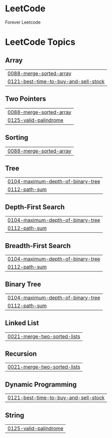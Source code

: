 # LeetCode
Forever Leetcode

<!---LeetCode Topics Start-->
# LeetCode Topics
## Array
|  |
| ------- |
| [0088-merge-sorted-array](https://github.com/WONYOUNG-SONG/LeetCode/tree/master/0088-merge-sorted-array) |
| [0121-best-time-to-buy-and-sell-stock](https://github.com/WONYOUNG-SONG/LeetCode/tree/master/0121-best-time-to-buy-and-sell-stock) |
## Two Pointers
|  |
| ------- |
| [0088-merge-sorted-array](https://github.com/WONYOUNG-SONG/LeetCode/tree/master/0088-merge-sorted-array) |
| [0125-valid-palindrome](https://github.com/WONYOUNG-SONG/LeetCode/tree/master/0125-valid-palindrome) |
## Sorting
|  |
| ------- |
| [0088-merge-sorted-array](https://github.com/WONYOUNG-SONG/LeetCode/tree/master/0088-merge-sorted-array) |
## Tree
|  |
| ------- |
| [0104-maximum-depth-of-binary-tree](https://github.com/WONYOUNG-SONG/LeetCode/tree/master/0104-maximum-depth-of-binary-tree) |
| [0112-path-sum](https://github.com/WONYOUNG-SONG/LeetCode/tree/master/0112-path-sum) |
## Depth-First Search
|  |
| ------- |
| [0104-maximum-depth-of-binary-tree](https://github.com/WONYOUNG-SONG/LeetCode/tree/master/0104-maximum-depth-of-binary-tree) |
| [0112-path-sum](https://github.com/WONYOUNG-SONG/LeetCode/tree/master/0112-path-sum) |
## Breadth-First Search
|  |
| ------- |
| [0104-maximum-depth-of-binary-tree](https://github.com/WONYOUNG-SONG/LeetCode/tree/master/0104-maximum-depth-of-binary-tree) |
| [0112-path-sum](https://github.com/WONYOUNG-SONG/LeetCode/tree/master/0112-path-sum) |
## Binary Tree
|  |
| ------- |
| [0104-maximum-depth-of-binary-tree](https://github.com/WONYOUNG-SONG/LeetCode/tree/master/0104-maximum-depth-of-binary-tree) |
| [0112-path-sum](https://github.com/WONYOUNG-SONG/LeetCode/tree/master/0112-path-sum) |
## Linked List
|  |
| ------- |
| [0021-merge-two-sorted-lists](https://github.com/WONYOUNG-SONG/LeetCode/tree/master/0021-merge-two-sorted-lists) |
## Recursion
|  |
| ------- |
| [0021-merge-two-sorted-lists](https://github.com/WONYOUNG-SONG/LeetCode/tree/master/0021-merge-two-sorted-lists) |
## Dynamic Programming
|  |
| ------- |
| [0121-best-time-to-buy-and-sell-stock](https://github.com/WONYOUNG-SONG/LeetCode/tree/master/0121-best-time-to-buy-and-sell-stock) |
## String
|  |
| ------- |
| [0125-valid-palindrome](https://github.com/WONYOUNG-SONG/LeetCode/tree/master/0125-valid-palindrome) |
<!---LeetCode Topics End-->